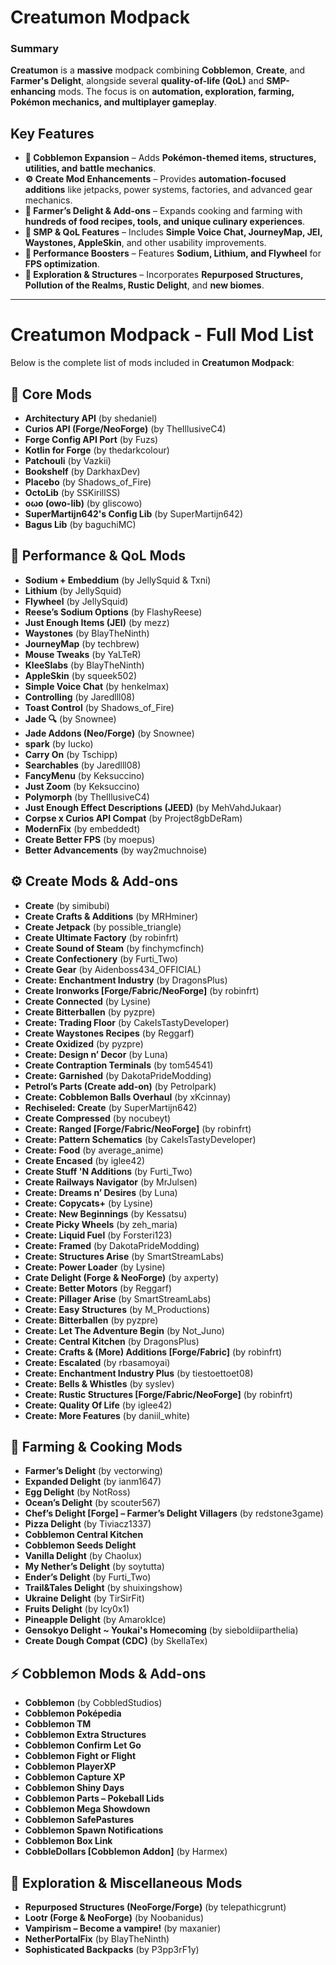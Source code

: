 # Creatumon Modpack

### Summary
**Creatumon** is a **massive** modpack combining **Cobblemon**, **Create**, and **Farmer's Delight**, alongside several **quality-of-life (QoL)** and **SMP-enhancing** mods. The focus is on **automation, exploration, farming, Pokémon mechanics, and multiplayer gameplay**.

## Key Features
- **🐉 Cobblemon Expansion** – Adds **Pokémon-themed items, structures, utilities, and battle mechanics**.
- **⚙ Create Mod Enhancements** – Provides **automation-focused additions** like jetpacks, power systems, factories, and advanced gear mechanics.
- **🌾 Farmer’s Delight & Add-ons** – Expands cooking and farming with **hundreds of food recipes, tools, and unique culinary experiences**.
- **🎤 SMP & QoL Features** – Includes **Simple Voice Chat, JourneyMap, JEI, Waystones, AppleSkin**, and other usability improvements.
- **🚀 Performance Boosters** – Features **Sodium, Lithium, and Flywheel** for **FPS optimization**.
- **🏰 Exploration & Structures** – Incorporates **Repurposed Structures, Pollution of the Realms, Rustic Delight**, and **new biomes**.

---

# Creatumon Modpack - Full Mod List

Below is the complete list of mods included in **Creatumon Modpack**:

## 🔧 Core Mods
- **Architectury API** (by shedaniel)
- **Curios API (Forge/NeoForge)** (by TheIllusiveC4)
- **Forge Config API Port** (by Fuzs)
- **Kotlin for Forge** (by thedarkcolour)
- **Patchouli** (by Vazkii)
- **Bookshelf** (by DarkhaxDev)
- **Placebo** (by Shadows_of_Fire)
- **OctoLib** (by SSKirillSS)
- **oωo (owo-lib)** (by gliscowo)
- **SuperMartijn642's Config Lib** (by SuperMartijn642)
- **Bagus Lib** (by baguchiMC)

## 🚀 Performance & QoL Mods
- **Sodium + Embeddium** (by JellySquid & Txni)
- **Lithium** (by JellySquid)
- **Flywheel** (by JellySquid)
- **Reese’s Sodium Options** (by FlashyReese)
- **Just Enough Items (JEI)** (by mezz)
- **Waystones** (by BlayTheNinth)
- **JourneyMap** (by techbrew)
- **Mouse Tweaks** (by YaLTeR)
- **KleeSlabs** (by BlayTheNinth)
- **AppleSkin** (by squeek502)
- **Simple Voice Chat** (by henkelmax)
- **Controlling** (by Jaredlll08)
- **Toast Control** (by Shadows_of_Fire)
- **Jade 🔍** (by Snownee)
- **Jade Addons (Neo/Forge)** (by Snownee)
- **spark** (by Iucko)
- **Carry On** (by Tschipp)
- **Searchables** (by Jaredlll08)
- **FancyMenu** (by Keksuccino)
- **Just Zoom** (by Keksuccino)
- **Polymorph** (by TheIllusiveC4)
- **Just Enough Effect Descriptions (JEED)** (by MehVahdJukaar)
- **Corpse x Curios API Compat** (by Project8gbDeRam)
- **ModernFix** (by embeddedt)
- **Create Better FPS** (by moepus)
- **Better Advancements** (by way2muchnoise)

## ⚙ Create Mods & Add-ons
- **Create** (by simibubi)
- **Create Crafts & Additions** (by MRHminer)
- **Create Jetpack** (by possible_triangle)
- **Create Ultimate Factory** (by robinfrt)
- **Create Sound of Steam** (by finchymcfinch)
- **Create Confectionery** (by Furti_Two)
- **Create Gear** (by Aidenboss434_OFFICIAL)
- **Create: Enchantment Industry** (by DragonsPlus)
- **Create Ironworks [Forge/Fabric/NeoForge]** (by robinfrt)
- **Create Connected** (by Lysine)
- **Create Bitterballen** (by pyzpre)
- **Create: Trading Floor** (by CakeIsTastyDeveloper)
- **Create Waystones Recipes** (by Reggarf)
- **Create Oxidized** (by pyzpre)
- **Create: Design n’ Decor** (by Luna)
- **Create Contraption Terminals** (by tom54541)
- **Create: Garnished** (by DakotaPrideModding)
- **Petrol’s Parts (Create add-on)** (by Petrolpark)
- **Create: Cobblemon Balls Overhaul** (by xKcinnay)
- **Rechiseled: Create** (by SuperMartijn642)
- **Create Compressed** (by nocubeyt)
- **Create: Ranged [Forge/Fabric/NeoForge]** (by robinfrt)
- **Create: Pattern Schematics** (by CakeIsTastyDeveloper)
- **Create: Food** (by average_anime)
- **Create Encased** (by iglee42)
- **Create Stuff 'N Additions** (by Furti_Two)
- **Create Railways Navigator** (by MrJulsen)
- **Create: Dreams n’ Desires** (by Luna)
- **Create: Copycats+** (by Lysine)
- **Create: New Beginnings** (by Kessatsu)
- **Create Picky Wheels** (by zeh_maria)
- **Create: Liquid Fuel** (by Forsteri123)
- **Create: Framed** (by DakotaPrideModding)
- **Create: Structures Arise** (by SmartStreamLabs)
- **Create: Power Loader** (by Lysine)
- **Crate Delight (Forge & NeoForge)** (by axperty)
- **Create: Better Motors** (by Reggarf)
- **Create: Pillager Arise** (by SmartStreamLabs)
- **Create: Easy Structures** (by M_Productions)
- **Create: Bitterballen** (by pyzpre)
- **Create: Let The Adventure Begin** (by Not_Juno)
- **Create: Central Kitchen** (by DragonsPlus)
- **Create: Crafts & (More) Additions [Forge/Fabric]** (by robinfrt)
- **Create: Escalated** (by rbasamoyai)
- **Create: Enchantment Industry Plus** (by tiestoettoet08)
- **Create: Bells & Whistles** (by syslev)
- **Create: Rustic Structures [Forge/Fabric/NeoForge]** (by robinfrt)
- **Create: Quality Of Life** (by iglee42)
- **Create: More Features** (by daniil_white)

## 🥗 Farming & Cooking Mods
- **Farmer’s Delight** (by vectorwing)
- **Expanded Delight** (by ianm1647)
- **Egg Delight** (by NotRoss)
- **Ocean’s Delight** (by scouter567)
- **Chef’s Delight [Forge] – Farmer’s Delight Villagers** (by redstone3game)
- **Pizza Delight** (by Tiviacz1337)
- **Cobblemon Central Kitchen**
- **Cobblemon Seeds Delight**
- **Vanilla Delight** (by Chaolux)
- **My Nether’s Delight** (by soytutta)
- **Ender’s Delight** (by Furti_Two)
- **Trail&Tales Delight** (by shuixingshow)
- **Ukraine Delight** (by TirSirFit)
- **Fruits Delight** (by lcy0x1)
- **Pineapple Delight** (by AmarokIce)
- **Gensokyo Delight ~ Youkai's Homecoming** (by sieboldiiparthelia)
- **Create Dough Compat (CDC)** (by SkellaTex)

## ⚡ Cobblemon Mods & Add-ons
- **Cobblemon** (by CobbledStudios)
- **Cobblemon Poképedia**
- **Cobblemon TM**
- **Cobblemon Extra Structures**
- **Cobblemon Confirm Let Go**
- **Cobblemon Fight or Flight**
- **Cobblemon PlayerXP**
- **Cobblemon Capture XP**
- **Cobblemon Shiny Days**
- **Cobblemon Parts – Pokeball Lids**
- **Cobblemon Mega Showdown**
- **Cobblemon SafePastures**
- **Cobblemon Spawn Notifications**
- **Cobblemon Box Link**
- **CobbleDollars [Cobblemon Addon]** (by Harmex)

## 🏰 Exploration & Miscellaneous Mods
- **Repurposed Structures (NeoForge/Forge)** (by telepathicgrunt)
- **Lootr (Forge & NeoForge)** (by Noobanidus)
- **Vampirism – Become a vampire!** (by maxanier)
- **NetherPortalFix** (by BlayTheNinth)
- **Sophisticated Backpacks** (by P3pp3rF1y)
